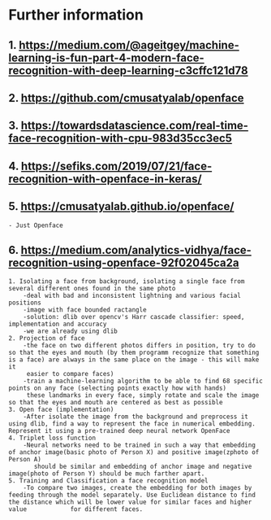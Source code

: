# Further information 
## 1. https://medium.com/@ageitgey/machine-learning-is-fun-part-4-modern-face-recognition-with-deep-learning-c3cffc121d78
## 2. https://github.com/cmusatyalab/openface
## 3. https://towardsdatascience.com/real-time-face-recognition-with-cpu-983d35cc3ec5
## 4. https://sefiks.com/2019/07/21/face-recognition-with-openface-in-keras/

## 5. https://cmusatyalab.github.io/openface/
    - Just Openface

## 6. https://medium.com/analytics-vidhya/face-recognition-using-openface-92f02045ca2a
    1. Isolating a face from background, isolating a single face from several different ones found in the same photo
        -deal with bad and inconsistent lightning and various facial positions
        -image with face bounded ractangle
        -solution: dlib over opencv's Harr cascade classifier: speed, implementation and accuracy 
        -we are already using dlib
    2. Projection of face
        -the face on two different photos differs in position, try to do so that the eyes and mouth (by them programm recognize that something is a face) are always in the same place on the image - this will make it 
         easier to compare faces)
        -train a machine-learning algorithm to be able to find 68 specific points on any face (selecting points exactly how with hands)
         these landmarks in every face, simply rotate and scale the image so that the eyes and mouth are centered as best as possible
    3. Open face (implementation)
        -After isolate the image from the background and preprocess it using dlib, find a way to represent the face in numerical embedding. Represent it using a pre-trained deep neural network OpenFace 
    4. Triplet loss function
        -Neural networks need to be trained in such a way that embedding of anchor image(basic photo of Person X) and positive image(zphoto of Person A) 
	       should be similar and embedding of anchor image and negative image(photo of Person Y) should be much farther apart.
    5. Training and Classification a face recognition model
        -To compare two images, create the embedding for both images by feeding through the model separately. Use Euclidean distance to find the distance which will be lower value for similar faces and higher value            for different faces.
